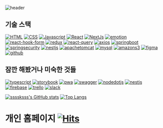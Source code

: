 
![header](https://capsule-render.vercel.app/api?type=cylinder&height=120&section=header&text=1개의%20제대로된%20서비스를%20만들고%20운영할%20줄%20아는%20개발자가%20목표입니다.&fontSize=90&fontColor=fafafa&animation=twinkling&fontSize=24)


## 기술 스택
[![HTML](https://img.shields.io/badge/HTML5-E34F26?style=flat-square&logo=HTML5&logoColor=FFFFFF)](https://blog.ssssksss.xyz/blog?first-category=27&second-category=20)
[![CSS](https://img.shields.io/badge/CSS3-1572B6?style=flat-square&logo=CSS3&logoColor=FFFFFF)](https://blog.ssssksss.xyz/blog?first-category=27&second-category=21)
[![Javascript](https://img.shields.io/badge/javascript-F7DF1E?style=flat-square&logo=javascript&logoColor=fafafa)](https://blog.ssssksss.xyz/blog?first-category=27&second-category=25)
[![React](https://img.shields.io/badge/React-61DAFB?style=flat-square&logo=React&logoColor=FFFFFF)](https://blog.ssssksss.xyz/blog?first-category=27&second-category=26)
[![NextJs](https://img.shields.io/badge/nextdotjs-000000?style=flat-square&logo=nextdotjs&logoColor=FFFFFF)](https://blog.ssssksss.xyz/blog?first-category=27&second-category=35)
[![emotion](https://img.shields.io/badge/styledcomponents-DB7093?style=flat-square&logo=styledcomponents&logoColor=FFFFFF)](https://blog.ssssksss.xyz/blog?first-category=27&second-category=28)
[![react-hook-form](https://img.shields.io/badge/reacthookform-FF4154?style=flat-square&logo=reacthookform&logoColor=333333)]()
[![redux](https://img.shields.io/badge/redux-764ABC?style=flat-square&logo=redux&logoColor=FFFFFF)]()
[![react-query](https://img.shields.io/badge/reactquery-FF4154?style=flat-square&logo=reactquery&logoColor=FFFFFF)]()
[![axios](https://img.shields.io/badge/axios-5A29E4?style=flat-square&logo=axios&logoColor=FFFFFF)]()
[![springboot](https://img.shields.io/badge/springboot-6DB33F?style=flat-square&logo=springboot&logoColor=FFFFFF)]()
[![springsecurity](https://img.shields.io/badge/springsecurity-6DB33F?style=flat-square&logo=springsecurity&logoColor=FFFFFF)]()
[![nestjs](https://img.shields.io/badge/NGINX-009639?style=flat-square&logo=NGINX&logoColor=FFFFFF)]()
[![apachetomcat](https://img.shields.io/badge/apachetomcat-F8DC75?style=flat-square&logo=apachetomcat&logoColor=333333)]()
[![mysql](https://img.shields.io/badge/mysql-4479A1?style=flat-square&logo=mysql&logoColor=FFFFFF)]()
[![amazons3](https://img.shields.io/badge/amazons3-569A31?style=flat-square&logo=amazons3&logoColor=FFFFFF)]()
[![figma](https://img.shields.io/badge/figma-F24E1E?style=flat-square&logo=figma&logoColor=FFFFFF)]()
[![github](https://img.shields.io/badge/github-181717?style=flat-square&logo=github&logoColor=FFFFFF)]()

## 잠깐 해봤거나 미숙한 것들

[![typescript](https://img.shields.io/badge/typescript-3178C6?style=flat-square&logo=typescript&logoColor=FFFFFF)]()
[![storybook](https://img.shields.io/badge/storybook-FF4785?style=flat-square&logo=storybook&logoColor=FFFFFF)]()
[![pwa](https://img.shields.io/badge/pwa-5A0FC8?style=flat-square&logo=pwa&logoColor=FFFFFF)]()
[![swagger](https://img.shields.io/badge/swagger-85EA2D?style=flat-square&logo=swagger&logoColor=FFFFFF)]()
[![nodedotjs](https://img.shields.io/badge/nodedotjs-339933?style=flat-square&logo=nodedotjs&logoColor=FFFFFF)]()
[![nestjs](https://img.shields.io/badge/nestjs-E0234E?style=flat-square&logo=nestjs&logoColor=FFFFFF)]()
[![firebase](https://img.shields.io/badge/firebase-FFCA28?style=flat-square&logo=firebase&logoColor=FFFFFF)]()
[![trello](https://img.shields.io/badge/trello-0052CC?style=flat-square&logo=trello&logoColor=FFFFFF)]()
[![slack](https://img.shields.io/badge/slack-4A154B?style=flat-square&logo=slack&logoColor=FFFFFF)]()


[![ssssksss's GitHub stats](https://github-readme-stats.vercel.app/api?username=ssssksss&theme=radical)]()
[![Top Langs](https://github-readme-stats.vercel.app/api/top-langs/?username=ssssksss&layout=compact)](https://github.com/ssssksss/github-readme-stats)

# 개인 홈페이지 [![Hits](https://hits.seeyoufarm.com/api/count/incr/badge.svg?url=https%3A%2F%2Fblog.ssssksss.xyz&count_bg=%2379C83D&title_bg=%23555555&icon=&icon_color=%23E7E7E7&title=hits&edge_flat=false)](https://blog.ssssksss.xyz)            


